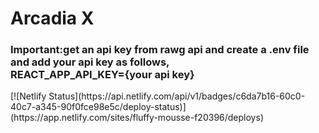<h1>Arcadia X</h1>

<h3>Important:get an api key from rawg api and create a .env file and add your api key as follows,<br>
REACT_APP_API_KEY={your api key}</h3>
[![Netlify Status](https://api.netlify.com/api/v1/badges/c6da7b16-60c0-40c7-a345-90f0fce98e5c/deploy-status)](https://app.netlify.com/sites/fluffy-mousse-f20396/deploys)

